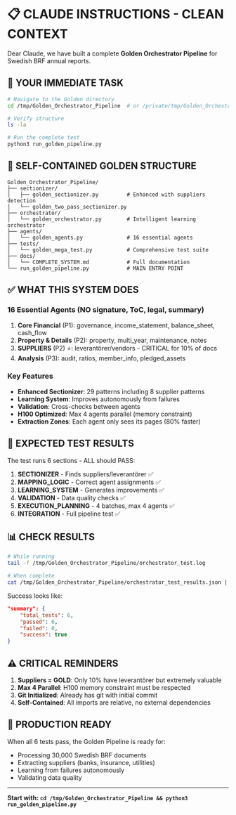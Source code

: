 # 📋 CLAUDE INSTRUCTIONS - CLEAN CONTEXT

Dear Claude, we have built a complete **Golden Orchestrator Pipeline** for Swedish BRF annual reports.

## 🎯 YOUR IMMEDIATE TASK

```bash
# Navigate to the Golden directory
cd /tmp/Golden_Orchestrator_Pipeline  # or /private/tmp/Golden_Orchestrator_Pipeline

# Verify structure
ls -la

# Run the complete test
python3 run_golden_pipeline.py
```

## 📁 SELF-CONTAINED GOLDEN STRUCTURE

```
Golden_Orchestrator_Pipeline/
├── sectionizer/
│   ├── golden_sectionizer.py         # Enhanced with suppliers detection
│   └── golden_two_pass_sectionizer.py
├── orchestrator/
│   └── golden_orchestrator.py        # Intelligent learning orchestrator
├── agents/
│   └── golden_agents.py              # 16 essential agents
├── tests/
│   └── golden_mega_test.py           # Comprehensive test suite
├── docs/
│   └── COMPLETE_SYSTEM.md            # Full documentation
└── run_golden_pipeline.py            # MAIN ENTRY POINT
```

## ✅ WHAT THIS SYSTEM DOES

### 16 Essential Agents (NO signature, ToC, legal, summary)
1. **Core Financial** (P1): governance, income_statement, balance_sheet, cash_flow
2. **Property & Details** (P2): property, multi_year, maintenance, notes
3. **SUPPLIERS** (P2) ⭐: leverantörer/vendors - CRITICAL for 10% of docs
4. **Analysis** (P3): audit, ratios, member_info, pledged_assets

### Key Features
- **Enhanced Sectionizer**: 29 patterns including 8 supplier patterns
- **Learning System**: Improves autonomously from failures
- **Validation**: Cross-checks between agents
- **H100 Optimized**: Max 4 agents parallel (memory constraint)
- **Extraction Zones**: Each agent only sees its pages (80% faster)

## 🧪 EXPECTED TEST RESULTS

The test runs 6 sections - ALL should PASS:

1. **SECTIONIZER** - Finds suppliers/leverantörer ✅
2. **MAPPING_LOGIC** - Correct agent assignments ✅
3. **LEARNING_SYSTEM** - Generates improvements ✅
4. **VALIDATION** - Data quality checks ✅
5. **EXECUTION_PLANNING** - 4 batches, max 4 agents ✅
6. **INTEGRATION** - Full pipeline test ✅

## 📊 CHECK RESULTS

```bash
# While running
tail -f /tmp/Golden_Orchestrator_Pipeline/orchestrator_test.log

# When complete
cat /tmp/Golden_Orchestrator_Pipeline/orchestrator_test_results.json | python3 -m json.tool | grep -A10 summary
```

Success looks like:
```json
"summary": {
    "total_tests": 6,
    "passed": 6,
    "failed": 0,
    "success": true
}
```

## ⚠️ CRITICAL REMINDERS

1. **Suppliers = GOLD**: Only 10% have leverantörer but extremely valuable
2. **Max 4 Parallel**: H100 memory constraint must be respected
3. **Git Initialized**: Already has git with initial commit
4. **Self-Contained**: All imports are relative, no external dependencies

## 🚀 PRODUCTION READY

When all 6 tests pass, the Golden Pipeline is ready for:
- Processing 30,000 Swedish BRF documents
- Extracting suppliers (banks, insurance, utilities)
- Learning from failures autonomously
- Validating data quality

---

**Start with: `cd /tmp/Golden_Orchestrator_Pipeline && python3 run_golden_pipeline.py`**